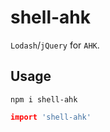 # shell-ahk

`Lodash`/`jQuery` for `AHK`.

## Usage

```shell
npm i shell-ahk
```

```coffeescript
import 'shell-ahk'
```